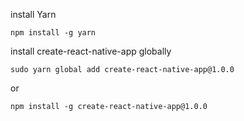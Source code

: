 install Yarn
```
npm install -g yarn
```
install create-react-native-app globally
```
sudo yarn global add create-react-native-app@1.0.0
```
or
```
npm install -g create-react-native-app@1.0.0
```
